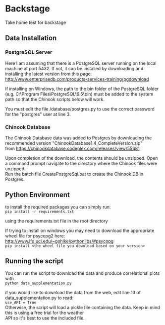 # Backstage
Take home test for backstage

## Data Installation

### PostgreSQL Server
Here I am assuming that there is a PostgreSQL server running on the local machine at port 5432.
If not, it can be installed by downloading and installing the latest version from this page: <http://www.enterprisedb.com/products-services-training/pgdownload>

If installing on Windows, the path to the bin folder of the PostgreSQL folder (e.g. C:\Program Files\PostgreSQL\9.5\bin) must be added to the system path so that the Chinook scripts below will work.

You must edit the file /database/postgres.py to use the correct password for the "postgres" user at line 3.

### Chinook Database
The Chinook Database data was added to Postgres by downloading the recommended version "ChinookDatabase1.4_CompleteVersion.zip"  
from <https://chinookdatabase.codeplex.com/releases/view/55681>

Upon completion of the download, the contents should be unzipped. Open a command prompt navigate to the directory where the Chinook files were unzipped.  
Run the batch file CreatePostgreSql.bat to create the Chinook DB in Postgres.

## Python Environment
to install the required packages you can simply run:  
```pip install -r requirements.txt```

using the requirements.txt file in the root directory

If trying to install on windows you may need to download the appropriate wheel file for psycopg2 here: http://www.lfd.uci.edu/~gohlke/pythonlibs/#psycopg  
```pip install <the wheel file you download based on your version>```

## Running the script
You can run the script to download the data and produce correlational plots with  
```python data_supplementation.py```

if you would like to download the data from the web, edit line 13 of data_supplementation.py to read:  
```use_API = True```  
Otherwise, the script will load a pickle file containing the data. Keep in mind this is using a free trial for the weather  
API so it's best to use the included file.
